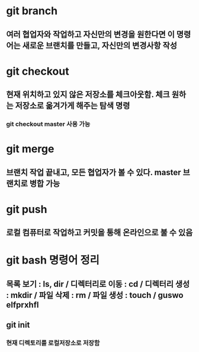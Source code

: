 # git branch
## 여러 협업자와 작업하고 자신만의 변경을 원한다면 이 명령어는 새로운 브랜치를 만들고, 자신만의 변경사항 작성
# git checkout
## 현재 위치하고 있지 않은 저장소를 체크아웃함. 체크 원하는 저장소로 옮겨가게 해주는 탐색 명령
### git checkout master 사용 가능 
# git merge
## 브랜치 작업 끝내고, 모든 협업자가 볼 수 있다. master 브랜치로 병합 가능
# git push
## 로컬 컴퓨터로 작업하고 커밋을 통해 온라인으로 불 수 있음
# git bash 명령어 정리
## 목록 보기 : ls, dir / 디렉터리로 이동 : cd / 디렉터리 생성 : mkdir / 파일 삭제 : rm / 파일 생성 : touch / guswo elfprxhfl 
## git init
### 현재 디렉토리를 로컬저장소로 저장함
























